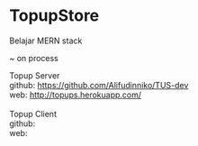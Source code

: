 # TopupStore

Belajar MERN stack

 ~ on process

Topup Server 
<br/>
github: https://github.com/Alifudinniko/TUS-dev
<br/>
web: http://topups.herokuapp.com/
<br/>
<br/>
Topup Client
<br/>
github: 
<br/>
web: 
